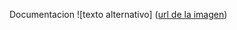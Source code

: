 Documentacion
![texto alternativo] ([url de la imagen](https://github.com/jonathancm24/Practica-1/blob/main/Trabajos_web/Primer%20Parcial/Practica3/Screenshots/Get.png))
